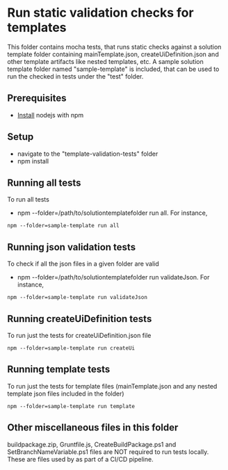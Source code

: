 # Run static validation checks for templates

This folder contains mocha tests, that runs static checks against a solution template folder containing mainTemplate.json, createUiDefinition.json and other template artifacts like nested templates, etc. A sample solution template folder named "sample-template" is included, that can be used to run the checked in tests under the "test" folder.

## Prerequisites

- [Install](https://nodejs.org/en/) nodejs with npm

## Setup

- navigate to the "template-validation-tests" folder
- npm install

## Running all tests

To run all tests
- npm --folder=/path/to/solutiontemplatefolder run all. For instance,
```
npm --folder=sample-template run all
```

## Running json validation tests

To check if all the json files in a given folder are valid
- npm --folder=/path/to/solutiontemplatefolder run validateJson. For instance,
```
npm --folder=sample-template run validateJson
```

## Running createUiDefinition tests

To run just the tests for createUiDefinition.json file
```
npm --folder=sample-template run createUi
```

## Running template tests

To run just the tests for template files (mainTemplate.json and any nested template json files included in the folder)
```
npm --folder=sample-template run template
```

## Other miscellaneous files in this folder

buildpackage.zip, Gruntfile.js, CreateBuildPackage.ps1 and SetBranchNameVariable.ps1 files are NOT required to run tests locally. These are files used by as part of a CI/CD pipeline.